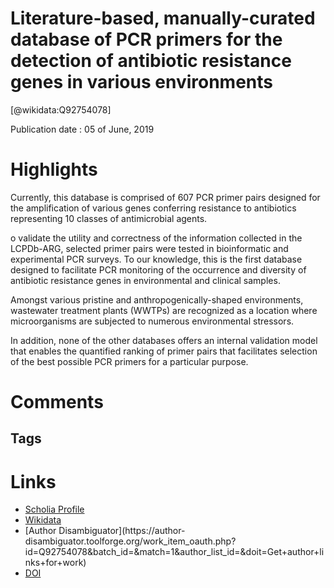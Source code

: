 
Literature-based, manually-curated database of PCR primers for the detection of antibiotic resistance genes in various environments
===================================================================================================================================
  
  [@wikidata:Q92754078]  
  
Publication date : 05 of June, 2019  

# Highlights
Currently, this database is comprised of 607 PCR primer pairs designed for the amplification of various genes conferring resistance to antibiotics representing 10 classes of antimicrobial agents. 

o validate the utility and correctness of the information collected in the LCPDb-ARG, selected primer pairs were tested in bioinformatic and experimental PCR surveys. To our knowledge, this is the first database designed to facilitate PCR monitoring of the occurrence and diversity of antibiotic resistance genes in environmental and clinical samples. 

Amongst various pristine and anthropogenically-shaped environments, wastewater treatment plants (WWTPs) are recognized as a location where microorganisms are subjected to numerous environmental stressors. 

In addition, none of the other databases offers an internal validation model that enables the quantified ranking of primer pairs that facilitates selection of the best possible PCR primers for a particular purpose.



# Comments

## Tags

# Links
  
 * [Scholia Profile](https://scholia.toolforge.org/work/Q92754078)  
 * [Wikidata](https://www.wikidata.org/wiki/Q92754078)  
 * [Author Disambiguator](https://author-
disambiguator.toolforge.org/work_item_oauth.php?id=Q92754078&batch_id=&match=1&author_list_id=&doit=Get+author+links+for+work)  
 * [DOI](https://doi.org/10.1016/J.WATRES.2019.06.009)  
